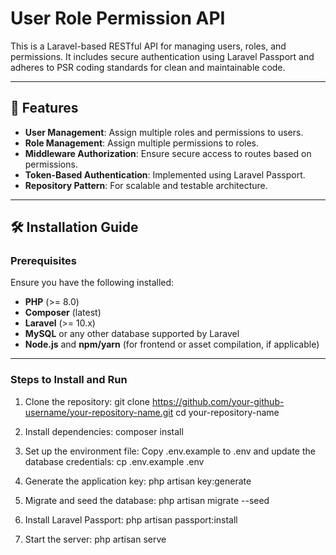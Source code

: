 # User Role Permission API

This is a Laravel-based RESTful API for managing users, roles, and permissions. It includes secure authentication using Laravel Passport and adheres to PSR coding standards for clean and maintainable code.

---

## 🚀 Features

- **User Management**: Assign multiple roles and permissions to users.
- **Role Management**: Assign multiple permissions to roles.
- **Middleware Authorization**: Ensure secure access to routes based on permissions.
- **Token-Based Authentication**: Implemented using Laravel Passport.
- **Repository Pattern**: For scalable and testable architecture.

---

## 🛠️ Installation Guide

### Prerequisites

Ensure you have the following installed:
- **PHP** (>= 8.0)
- **Composer** (latest)
- **Laravel** (>= 10.x)
- **MySQL** or any other database supported by Laravel
- **Node.js** and **npm/yarn** (for frontend or asset compilation, if applicable)

---

### Steps to Install and Run

1. Clone the repository:
    git clone https://github.com/your-github-username/your-repository-name.git
    cd your-repository-name

2. Install dependencies:
    composer install

3. Set up the environment file:
    Copy .env.example to .env and update the database credentials:
    cp .env.example .env

4. Generate the application key:
    php artisan key:generate

5. Migrate and seed the database:
    php artisan migrate --seed

6. Install Laravel Passport:
    php artisan passport:install

7. Start the server:
    php artisan serve
